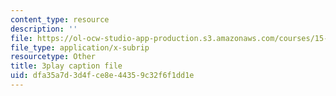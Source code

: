 ```yaml
---
content_type: resource
description: ''
file: https://ol-ocw-studio-app-production.s3.amazonaws.com/courses/15-071-the-analytics-edge-spring-2017/dfa35a7d3d4fce8e44359c32f6f1dd1e_5tCSR5L4nWI.srt
file_type: application/x-subrip
resourcetype: Other
title: 3play caption file
uid: dfa35a7d-3d4f-ce8e-4435-9c32f6f1dd1e
---
```

